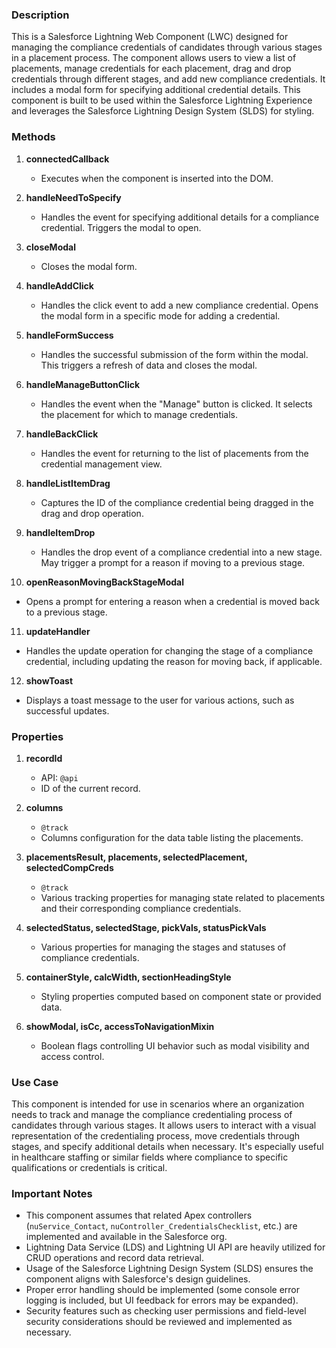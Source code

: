 ### Description

This is a Salesforce Lightning Web Component (LWC) designed for managing the compliance credentials of candidates through various stages in a placement process. The component allows users to view a list of placements, manage credentials for each placement, drag and drop credentials through different stages, and add new compliance credentials. It includes a modal form for specifying additional credential details. This component is built to be used within the Salesforce Lightning Experience and leverages the Salesforce Lightning Design System (SLDS) for styling.

### Methods

1. **connectedCallback**
   - Executes when the component is inserted into the DOM.
   
2. **handleNeedToSpecify**
   - Handles the event for specifying additional details for a compliance credential. Triggers the modal to open.
   
3. **closeModal**
   - Closes the modal form.
   
4. **handleAddClick**
   - Handles the click event to add a new compliance credential. Opens the modal form in a specific mode for adding a credential.
   
5. **handleFormSuccess**
   - Handles the successful submission of the form within the modal. This triggers a refresh of data and closes the modal.
   
6. **handleManageButtonClick**
   - Handles the event when the "Manage" button is clicked. It selects the placement for which to manage credentials.
   
7. **handleBackClick**
   - Handles the event for returning to the list of placements from the credential management view.
   
8. **handleListItemDrag**
   - Captures the ID of the compliance credential being dragged in the drag and drop operation.
   
9. **handleItemDrop**
   - Handles the drop event of a compliance credential into a new stage. May trigger a prompt for a reason if moving to a previous stage.
   
10. **openReasonMovingBackStageModal**
   - Opens a prompt for entering a reason when a credential is moved back to a previous stage.
    
11. **updateHandler**
   - Handles the update operation for changing the stage of a compliance credential, including updating the reason for moving back, if applicable.
    
12. **showToast**
   - Displays a toast message to the user for various actions, such as successful updates.

### Properties

1. **recordId**
   - API: `@api`
   - ID of the current record.

2. **columns**
   - `@track`
   - Columns configuration for the data table listing the placements.
    
3. **placementsResult, placements, selectedPlacement, selectedCompCreds**
   - `@track`
   - Various tracking properties for managing state related to placements and their corresponding compliance credentials.

4. **selectedStatus, selectedStage, pickVals, statusPickVals**
   - Various properties for managing the stages and statuses of compliance credentials.

5. **containerStyle, calcWidth, sectionHeadingStyle**
   - Styling properties computed based on component state or provided data.

6. **showModal, isCc, accessToNavigationMixin**
   - Boolean flags controlling UI behavior such as modal visibility and access control.

### Use Case

This component is intended for use in scenarios where an organization needs to track and manage the compliance credentialing process of candidates through various stages. It allows users to interact with a visual representation of the credentialing process, move credentials through stages, and specify additional details when necessary. It's especially useful in healthcare staffing or similar fields where compliance to specific qualifications or credentials is critical.

### Important Notes

- This component assumes that related Apex controllers (`nuService_Contact`, `nuController_CredentialsChecklist`, etc.) are implemented and available in the Salesforce org.
- Lightning Data Service (LDS) and Lightning UI API are heavily utilized for CRUD operations and record data retrieval.
- Usage of the Salesforce Lightning Design System (SLDS) ensures the component aligns with Salesforce's design guidelines.
- Proper error handling should be implemented (some console error logging is included, but UI feedback for errors may be expanded).
- Security features such as checking user permissions and field-level security considerations should be reviewed and implemented as necessary.